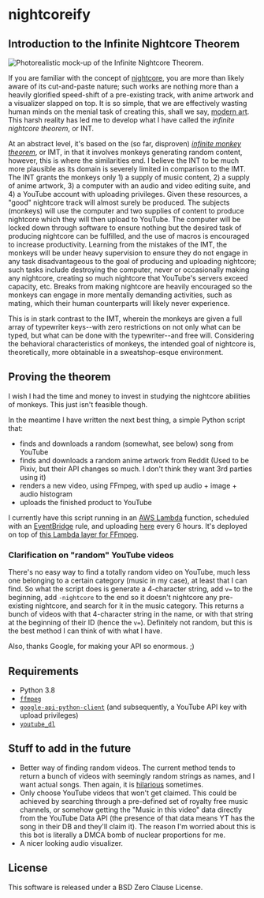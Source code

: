 # nightcoreify

## Introduction to the Infinite Nightcore Theorem

![Photorealistic mock-up of the Infinite Nightcore Theorem.](https://i.imgur.com/NeDxKfV.png)

If you are familiar with the concept of [nightcore](https://en.wikipedia.org/wiki/Nightcore), you are more than likely aware of its cut-and-paste nature; such works are nothing more than a heavily glorified speed-shift of a pre-existing track, with anime artwork and a visualizer slapped on top. It is so simple, that we are effectively wasting human minds on the menial task of creating this, shall we say, [modern art](https://en.wikipedia.org/wiki/Comedian_(artwork)). This harsh reality has led me to develop what I have called the _infinite nightcore theorem_, or INT.

At an abstract level, it's based on the (so far, disproven) _[infinite monkey theorem](https://en.wikipedia.org/wiki/Infinite_monkey_theorem)_, or IMT, in that it involves monkeys generating random content, however, this is where the similarities end. I believe the INT to be much more plausible as its domain is severely limited in comparison to the IMT. The INT grants the monkeys only 1) a supply of music content, 2) a supply of anime artwork, 3) a computer with an audio and video editing suite, and 4) a YouTube account with uploading privileges. Given these resources, a "good" nightcore track will almost surely be produced. The subjects (monkeys) will use the computer and two supplies of content to produce nightcore which they will then upload to YouTube. The computer will be locked down through software to ensure nothing but the desired task of producing nightcore can be fulfilled, and the use of macros is encouraged to increase productivity. Learning from the mistakes of the IMT, the monkeys will be under heavy supervision to ensure they do not engage in any task disadvantageous to the goal of producing and uploading nightcore; such tasks include destroying the computer, never or occasionally making any nightcore, creating so much nightcore that YouTube's servers exceed capacity, etc. Breaks from making nightcore are heavily encouraged so the monkeys can engage in more mentally demanding activities, such as mating, which their human counterparts will likely never experience.

This is in stark contrast to the IMT, wherein the monkeys are given a full array of typewriter keys--with zero restrictions on not only what can be typed, but what can be done with the typewriter--and free will. Considering the behavioral characteristics of monkeys, the intended goal of nightcore is, theoretically, more obtainable in a sweatshop-esque environment.

## Proving the theorem

I wish I had the time and money to invest in studying the nightcore abilities of monkeys. This just isn't feasible though.

In the meantime I have written the next best thing, a simple Python script that:

- finds and downloads a random (somewhat, see below) song from YouTube
- finds and downloads a random anime artwork from Reddit (Used to be Pixiv, but their API changes so much. I don't think they want 3rd parties using it)
- renders a new video, using FFmpeg, with sped up audio + image + audio histogram
- uploads the finished product to YouTube

I currently have this script running in an [AWS Lambda](https://aws.amazon.com/lambda/) function, scheduled with an [EventBridge](https://aws.amazon.com/eventbridge/) rule, and uploading [here](https://youtube.com/c/nightcoreify) every 6 hours. It's deployed on top of [this Lambda layer for FFmpeg](https://github.com/serverlesspub/ffmpeg-aws-lambda-layer).

### Clarification on "random" YouTube videos

There's no easy way to find a totally random video on YouTube, much less one belonging to a certain category (music in my case), at least that I can find. So what the script does is generate a 4-character string, add `v=` to the beginning, add `-nightcore` to the end so it doesn't nightcore any pre-existing nightcore, and search for it in the music category. This returns a bunch of videos with that 4-character string in the name, or with that string at the beginning of their ID (hence the `v=`). Definitely not random, but this is the best method I can think of with what I have.

Also, thanks Google, for making your API so enormous. ;)

## Requirements
- Python 3.8
- [`ffmpeg`](https://ffmpeg.org)
- [`google-api-python-client`](https://github.com/googleapis/google-api-python-client) (and subsequently, a YouTube API key with upload privileges)
- [`youtube_dl`](https://github.com/ytdl-org/youtube-dl)

## Stuff to add in the future

- Better way of finding random videos. The current method tends to return a bunch of videos with seemingly random strings as names, and I want actual songs. Then again, it is [hilarious](https://youtu.be/JgRokRCLVjE) sometimes.
- Only choose YouTube videos that won't get claimed. This could be achieved by searching through a pre-defined set of royalty free music channels, or somehow getting the "Music in this video" data directly from the YouTube Data API (the presence of that data means YT has the song in their DB and they'll claim it). The reason I'm worried about this is this bot is literally a DMCA bomb of nuclear proportions for me.
- A nicer looking audio visualizer.

## License

This software is released under a BSD Zero Clause License.